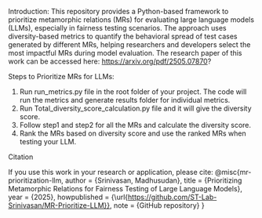 Introduction:
This repository provides a Python-based framework to prioritize metamorphic relations (MRs) for evaluating large language models (LLMs), especially in fairness testing scenarios. The approach uses diversity-based metrics to quantify the behavioral spread of test cases generated by different MRs, helping researchers and developers select the most impactful MRs during model evaluation. The research paper of this work can be accessed here: https://arxiv.org/pdf/2505.07870?


Steps to Prioritize MRs for LLMs:

1) Run run_metrics.py file in the root folder of your project. The code will run the metrics and generate results folder for individual metrics.
2) Run Total_diversity_score_calculation.py file and it will give the diversity score.
3) Follow step1 and step2 for all the MRs and calculate the diversity score.
4) Rank the MRs based on diversity score and use the ranked MRs when testing your LLM.

Citation

If you use this work in your research or application, please cite:
@misc{mr-prioritization-llm,
  author = {Srinivasan, Madhusudan},
  title = {Prioritizing Metamorphic Relations for Fairness Testing of Large Language Models},
  year = {2025},
  howpublished = {\url{https://github.com/ST-Lab-Srinivasan/MR-Prioritize-LLM}},
  note = {GitHub repository}
}

